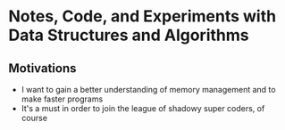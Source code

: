 # Notes, Code, and Experiments with Data Structures and Algorithms

## Motivations
- I want to gain a better understanding of memory management and to make faster programs
- It's a must in order to join the league of shadowy super coders, of course